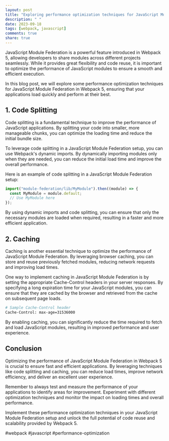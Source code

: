 ```yaml
---
layout: post
title: "Exploring performance optimization techniques for JavaScript Module Federation in Webpack 5"
description: " "
date: 2023-09-18
tags: [webpack, javascript]
comments: true
share: true
---
```


JavaScript Module Federation is a powerful feature introduced in Webpack 5, allowing developers to share modules across different projects seamlessly. While it provides great flexibility and code reuse, it is important to optimize the performance of JavaScript modules to ensure a smooth and efficient execution.

In this blog post, we will explore some performance optimization techniques for JavaScript Module Federation in Webpack 5, ensuring that your applications load quickly and perform at their best.

## 1. Code Splitting

Code splitting is a fundamental technique to improve the performance of JavaScript applications. By splitting your code into smaller, more manageable chunks, you can optimize the loading time and reduce the initial bundle size.

To leverage code splitting in a JavaScript Module Federation setup, you can use Webpack's dynamic imports. By dynamically importing modules only when they are needed, you can reduce the initial load time and improve the overall performance.

Here is an example of code splitting in a JavaScript Module Federation setup:

```javascript
import("module-federation/lib/MyModule").then((module) => {
  const MyModule = module.default;
  // Use MyModule here
});
```

By using dynamic imports and code splitting, you can ensure that only the necessary modules are loaded when required, resulting in a faster and more efficient application.

## 2. Caching

Caching is another essential technique to optimize the performance of JavaScript Module Federation. By leveraging browser caching, you can store and reuse previously fetched modules, reducing network requests and improving load times.

One way to implement caching in JavaScript Module Federation is by setting the appropriate Cache-Control headers in your server responses. By specifying a long expiration time for your JavaScript modules, you can ensure that they are cached by the browser and retrieved from the cache on subsequent page loads.

```bash
# Sample Cache-Control header
Cache-Control: max-age=31536000
```

By enabling caching, you can significantly reduce the time required to fetch and load JavaScript modules, resulting in improved performance and user experience.

## Conclusion

Optimizing the performance of JavaScript Module Federation in Webpack 5 is crucial to ensure fast and efficient applications. By leveraging techniques like code splitting and caching, you can reduce load times, improve network efficiency, and deliver an excellent user experience.

Remember to always test and measure the performance of your applications to identify areas for improvement. Experiment with different optimization techniques and monitor the impact on loading times and overall performance.

Implement these performance optimization techniques in your JavaScript Module Federation setup and unlock the full potential of code reuse and scalability provided by Webpack 5.

#webpack #javascript #performance-optimization
